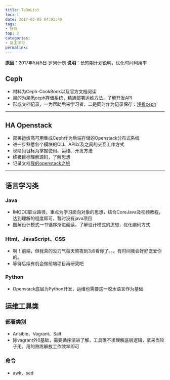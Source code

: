 ```yaml
---
title: ToDoList
toc: 1
date: 2017-05-05 04:01:40
tags:
- 任务
top: 2
categories:
- 自主学习
permalink:
---
```

**原因**：2017年5月5日 罗列计划
**说明**：长短期计划说明，优化时间利用率

<!-- more -->
## Ceph
- 材料为Ceph-CookBook以及官方文档阅读
- 目的为熟悉ceph存储系统，精通部署运维方法，了解开发API
- 形成文档记录，一为帮助后来学习者，二是同时作为记录保存：[浅析ceph](http://minichao.me/2017/05/04/Ceph-CookBook/)

---

## HA Openstack
- 部署运维高可用集成Ceph作为后端存储的Openstack分布式系统
- 进一步熟悉各个模块的CLI、API以及之间的交互工作方式
- 现阶段目标为掌握使用、运维、开发方法
- 终极目标理解源码，了解思想
- 记录文档[我的openstack之旅](http://minichao.me/2017/04/28/openstack-newton/)

---

## 语言学习类
### Java
- IMOOC职业路径，重点为学习面向对象的思想，结合CoreJava及视频教程，达到理解的程度即可，暂时没有java项目
- 图解设计模式一书循序渐进阅读，了解设计模式的思想，优化编码方式

### Html、JavaScript、CSS
- 啊！前端，但我真的没力气每天熬夜到3点看你了。。。有时间我会好好宠爱你的。
- 等待后续有机会做前端项目再研究吧

### Python
- Openstack底层为Python开发，运维也需要这一胶水语言作为基础

## 运维工具类
### 部署类别
- Ansible、Vagrant、Salt
- 除vagrant外0基础，需要循序渐进了解，工具类不求理解底层逻辑，拿来当轮子用，用的熟练解放工作效率即可

### 命令
- awk、sed



